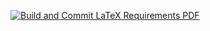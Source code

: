 [![Build and Commit LaTeX Requirements PDF](https://github.com/phamduchongan93/botRAG/actions/workflows/latex.yml/badge.svg)](https://github.com/phamduchongan93/botRAG/actions/workflows/latex.yml)
